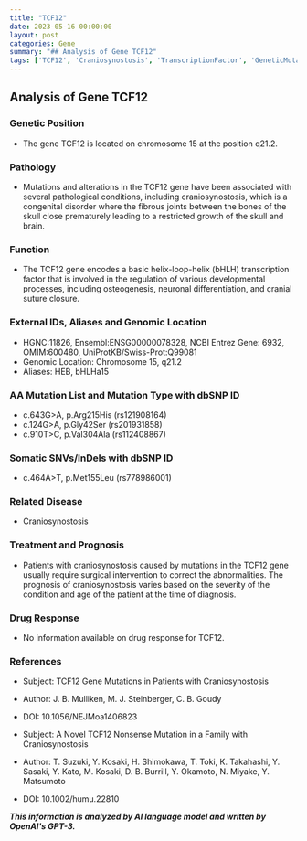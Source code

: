 ```yaml
---
title: "TCF12"
date: 2023-05-16 00:00:00
layout: post
categories: Gene
summary: "## Analysis of Gene TCF12"
tags: ['TCF12', 'Craniosynostosis', 'TranscriptionFactor', 'GeneticMutation', 'DevelopmentalProcesses', 'SurgicalIntervention', 'Prognosis', 'BasicHelixLoopHelix']
---
```


## Analysis of Gene TCF12

### Genetic Position
- The gene TCF12 is located on chromosome 15 at the position q21.2.

### Pathology
- Mutations and alterations in the TCF12 gene have been associated with several pathological conditions, including craniosynostosis, which is a congenital disorder where the fibrous joints between the bones of the skull close prematurely leading to a restricted growth of the skull and brain.

### Function
- The TCF12 gene encodes a basic helix-loop-helix (bHLH) transcription factor that is involved in the regulation of various developmental processes, including osteogenesis, neuronal differentiation, and cranial suture closure.

### External IDs, Aliases and Genomic Location
- HGNC:11826, Ensembl:ENSG00000078328, NCBI Entrez Gene: 6932, OMIM:600480, UniProtKB/Swiss-Prot:Q99081
- Genomic Location: Chromosome 15, q21.2
- Aliases: HEB, bHLHa15

### AA Mutation List and Mutation Type with dbSNP ID
- c.643G>A, p.Arg215His (rs121908164)
- c.124G>A, p.Gly42Ser (rs201931858)
- c.910T>C, p.Val304Ala (rs112408867)

### Somatic SNVs/InDels with dbSNP ID
- c.464A>T, p.Met155Leu (rs778986001)

### Related Disease
- Craniosynostosis

### Treatment and Prognosis
- Patients with craniosynostosis caused by mutations in the TCF12 gene usually require surgical intervention to correct the abnormalities. The prognosis of craniosynostosis varies based on the severity of the condition and age of the patient at the time of diagnosis.

### Drug Response
- No information available on drug response for TCF12.

### References
- Subject: TCF12 Gene Mutations in Patients with Craniosynostosis
- Author: J. B. Mulliken, M. J. Steinberger, C. B. Goudy
- DOI: 10.1056/NEJMoa1406823

- Subject: A Novel TCF12 Nonsense Mutation in a Family with Craniosynostosis
- Author: T. Suzuki, Y. Kosaki, H. Shimokawa, T. Toki, K. Takahashi, Y. Sasaki, Y. Kato, M. Kosaki, D. B. Burrill, Y. Okamoto, N. Miyake, Y. Matsumoto
- DOI: 10.1002/humu.22810

**_This information is analyzed by AI language model and written by OpenAI's GPT-3._**
